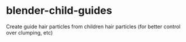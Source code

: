 # blender-child-guides
Create guide hair particles from children hair particles (for better control over clumping, etc)

